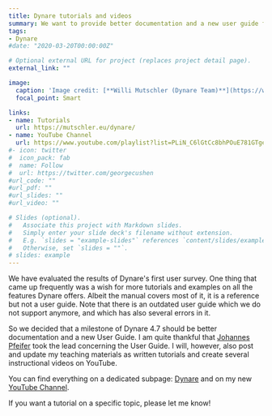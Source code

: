 ```yaml
---
title: Dynare tutorials and videos
summary: We want to provide better documentation and a new user guide for Dynare. Therefore, I will post and update my teaching materials as written tutorials and create several videos on YouTube.
tags:
- Dynare
#date: "2020-03-20T00:00:00Z"

# Optional external URL for project (replaces project detail page).
external_link: ""

image:  
  caption: 'Image credit: [**Willi Mutschler (Dynare Team)**](https://www.dynare.org)'
  focal_point: Smart

links:
- name: Tutorials
  url: https://mutschler.eu/dynare/
- name: YouTube Channel
  url: https://www.youtube.com/playlist?list=PLiN_C6lGtCc8bhPOuE781GTgeOqtMA5Bi
#- icon: twitter
#  icon_pack: fab
#  name: Follow
#  url: https://twitter.com/georgecushen
#url_code: ""
#url_pdf: ""
#url_slides: ""
#url_video: ""

# Slides (optional).
#   Associate this project with Markdown slides.
#   Simply enter your slide deck's filename without extension.
#   E.g. `slides = "example-slides"` references `content/slides/example-slides.md`.
#   Otherwise, set `slides = ""`.
# slides: example
---
```


We have evaluated the results of Dynare's first user survey. One thing that came up frequently was a wish for more tutorials and examples on all the features Dynare offers. Albeit the manual covers most of it, it is a reference but not a user guide. Note that there is an outdated user guide which we do not support anymore, and which has also several errors in it.

So we decided that a milestone of Dynare 4.7 should be better documentation and a new User Guide. I am quite thankful that [Johannes Pfeifer](https://sites.google.com/site/pfeiferecon/dynare) took the lead concerning the User Guide. I will, however, also post and update my teaching materials as written tutorials and create several instructional videos on YouTube.

You can find everything on a dedicated subpage: [Dynare](https://mutschler.eu/dynare/) and on my new [YouTube Channel](https://www.youtube.com/channel/UCkW18RGgmhKg7Z-H9kYD2dg).

If you want a tutorial on a specific topic, please let me know!
